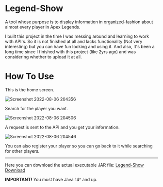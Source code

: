 # Legend-Show
A tool whose purpose is to display information in organized-fashion about almost every player in Apex Legends.

I built this project in the time I was messing around and learning to work with API's. So it is not finished at all and lacks functionality (Not very interesting) but you can have fun looking and using it. And also, It's been a long time since I finished with this project (like 2yrs ago) and was considering whether to upload it at all.

# How To Use

This is the home screen.

![Screenshot 2022-08-06 204356](https://user-images.githubusercontent.com/62857161/183260105-c1cf1cb7-14e5-4351-b532-9c3c1e8cb7d0.png)

Search for the player you want.

![Screenshot 2022-08-06 204506](https://user-images.githubusercontent.com/62857161/183260134-b2e0d735-7c61-4413-a4bd-f007c10764e9.png)

A request is sent to the API and you get your information.

![Screenshot 2022-08-06 204546](https://user-images.githubusercontent.com/62857161/183260150-dfc05447-782a-42a2-8183-219286f1fa93.png)

You can also register your player so you can go back to it while searching for other players.

-----

Here you can download the actual executable JAR file:
[Legend-Show Download](https://github.com/RonBY14/Legend-Show/blob/main/LegendShow.jar?raw=true)

**IMPORTANT!** You must have Java 14^ and up.
